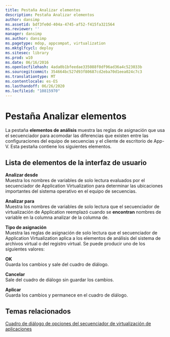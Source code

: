 ```yaml
---
title: Pestaña Analizar elementos
description: Pestaña Analizar elementos
author: dansimp
ms.assetid: bdf3fe0d-404a-4745-af52-f415fa321564
ms.reviewer: ''
manager: dansimp
ms.author: dansimp
ms.pagetype: mdop, appcompat, virtualization
ms.mktglfcycl: deploy
ms.sitesec: library
ms.prod: w10
ms.date: 06/16/2016
ms.openlocfilehash: 4ada0b1bfeedae335088f0df96ad36a4c523033b
ms.sourcegitcommit: 354664bc527d93f80687cd2eba70d1eea024c7c3
ms.translationtype: MT
ms.contentlocale: es-ES
ms.lasthandoff: 06/26/2020
ms.locfileid: "10815970"
---
```

# Pestaña Analizar elementos


La pestaña **elementos de análisis** muestra las reglas de asignación que usa el secuenciador para acomodar las diferencias que existen entre las configuraciones del equipo de secuencias y el cliente de escritorio de App-V. Esta pestaña contiene los siguientes elementos.

## Lista de elementos de la interfaz de usuario


<a href="" id="parse-from"></a>**Analizar desde**  
Muestra los nombres de variables de solo lectura evaluados por el secuenciador de Application Virtualization para determinar las ubicaciones importantes del sistema operativo en el equipo de secuencias.

<a href="" id="parse-to"></a>**Analizar para**  
Muestra los nombres de variables de solo lectura que el secuenciador de virtualización de Application reemplazó cuando se **encontran** nombres de variable en la columna analizar de la columna de.

<a href="" id="map-type"></a>**Tipo de asignación**  
Muestra las reglas de asignación de solo lectura que el secuenciador de Application Virtualization aplica a los elementos de análisis del sistema de archivos virtual o del registro virtual. Se puede producir uno de los siguientes valores:

<a href="" id="ok"></a>**OK**  
Guarda los cambios y sale del cuadro de diálogo.

<a href="" id="cancel"></a>**Cancelar**  
Sale del cuadro de diálogo sin guardar los cambios.

<a href="" id="apply"></a>**Aplicar**  
Guarda los cambios y permanece en el cuadro de diálogo.

## Temas relacionados


[Cuadro de diálogo de opciones del secuenciador de virtualización de aplicaciones](application-virtualization-sequencer-options-dialog-box.md)

 

 





